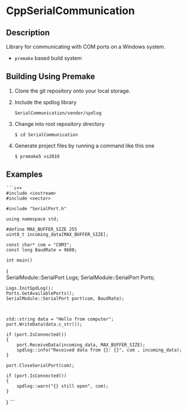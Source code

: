 # CppSerialCommunication

## Description

Library for communicating with COM ports on a Windows system.

* `premake` based build system

## Building Using Premake

1. Clone the git repository onto your local storage.

1. Include the spdlog library 

    ```
    SerialCommunication/vendor/spdlog
	```

1. Change into root repository directory

    ```
	$ cd SerialCommunication
	```

1. Generate project files by running a command like this one

    ```
	$ premake5 vs2019
	```

## Examples

    ```c++
	#include <iostream>
    #include <vector>

    #include "SerialPort.h"

    using namespace std;

    #define MAX_BUFFER_SIZE 255
    uint8_t incoming_data[MAX_BUFFER_SIZE];

    const char* com = "COM3";
    const long BaudRate = 9600;

    int main()
{	
	SerialModule::SerialPort Logs;
	SerialModule::SerialPort Ports;

	Logs.InitSpdLog();
	Ports.GetAvailablePorts();
	SerialModule::SerialPort port(com, BaudRate);

    

	std::string data = "Hello from computer";
	port.WriteData(data.c_str());

	if (port.IsConnected())
	{
		port.ReceiveData(incoming_data, MAX_BUFFER_SIZE);
		spdlog::info("Received data from {}: {}", com , incoming_data);
	}

	port.CloseSerialPort(com);

	if (port.IsConnected())
	{
		spdlog::warn("{} still open", com);
	}

}
	```